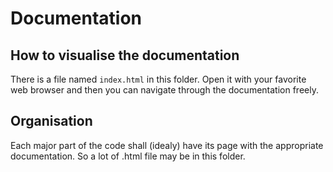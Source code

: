 # Documentation
## How to visualise the documentation
There is a file named `index.html` in this folder. Open it with your favorite web browser and then you can navigate through the documentation freely.
## Organisation
Each major part of the code shall (idealy) have its page with the appropriate documentation. So a lot of .html file may be in this folder.